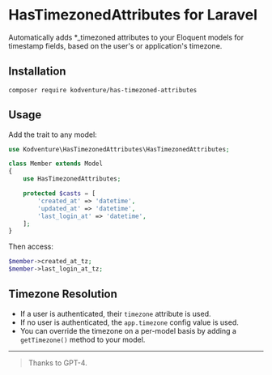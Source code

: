 # HasTimezonedAttributes for Laravel

Automatically adds *_timezoned attributes to your Eloquent models for timestamp fields, based on the user's or application's timezone.
    
## Installation

```
composer require kodventure/has-timezoned-attributes
```

## Usage

Add the trait to any model:

```php
use Kodventure\HasTimezonedAttributes\HasTimezonedAttributes;

class Member extends Model
{
    use HasTimezonedAttributes;

    protected $casts = [
        'created_at' => 'datetime',
        'updated_at' => 'datetime',
        'last_login_at' => 'datetime',
    ];
}
```

Then access:

```php
$member->created_at_tz;
$member->last_login_at_tz;
```

## Timezone Resolution

- If a user is authenticated, their `timezone` attribute is used.
- If no user is authenticated, the `app.timezone` config value is used.
- You can override the timezone on a per-model basis by adding a `getTimezone()` method to your model.

---

> Thanks to GPT-4.
